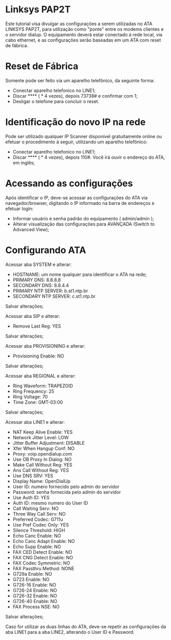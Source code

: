 # Linksys PAP2T

Este tutorial visa divulgar as configurações a serem utilizadas no ATA LINKSYS PAP2T, para utilização como "ponte" entre os modems clientes e o servidor dialup.
O equipamento deverá estar conectado à rede local, via cabo ethernet, e as configurações serão baseadas em um ATA com reset de fábrica.

# Reset de Fábrica

Somente pode ser feito via um aparelho telefônico, da seguinte forma:
  - Conectar aparelho telefonico no LINE1;
  - Discar **** ( * 4 vezes), depois 73738# e confirmar com 1;
  - Desligar o telefone para concluir o reset.

# Identificação do novo IP na rede

Pode ser utilizado qualquer IP Scanner disponível gratuitamente online ou efetuar o procedimento à seguir, utilizando um aparelho telefônico:
  - Conectar aparelho telefonico no LINE1;
  - Discar **** ( * 4 vezes), depois 110#. Você irá ouvir o endereço do ATA, em inglês;

# Acessando as configurações

Após identificar o IP, deve-se acessar as configurações do ATA via navegador/browser, digitando o IP informado na barra de endereços e efetuar login:
  -  Informar usuário e senha padrão do equipamento ( admin/admin );
  -  Alterar visualização das configurações para AVANÇADA (Switch to Advanced View);

# Configurando ATA

Acessar aba SYSTEM e alterar:
  - HOSTNAME: um nome qualquer para identificar o ATA na rede;
  - PRIMARY DNS: 		            8.8.8.8 
  - SECONDARY DNS: 		          8.8.4.4
  - PRIMARY NTP SERVER: 	      b.st1.ntp.br
  - SECONDARY NTP SERVER:	      c.st1.ntp.br

Salvar alterações;

Acessar aba SIP e alterar:
  - Remove Last Reg:	          YES

Salvar alterações;

Acessar aba PROVISIONING e alterar:
  - Provisioning Enable: NO

Salvar alterações;

Acessar aba REGIONAL e alterar:
  - Ring Waveform:		TRAPEZOID
  - Ring Frequency:		25
  - Ring Voltage:		70
  - Time Zone:		GMT-03:00

Salvar alterações;

Acessar aba LINE1 e alterar:
  - NAT Keep Alive Enable:		YES
  - Network Jitter Level:		LOW
  - Jitter Buffer Adjustment:	DISABLE
  - Xfer When Hangup Conf:		NO
  - Proxy:				voip.opendialup.com
  - Use OB Proxy In Dialog:		NO
  - Make Call Without Reg:		YES
  - Ans Call Without Reg:		YES
  - Use DNS SRV:			YES
  - Display Name:			OpenDialUp
  - User ID:			numero fornecido pelo admin do servidor
  - Password:			senha fornecida pelo admin do servidor
  - Use Auth ID:			YES
  - Auth ID:			mesmo numero do User ID
  - Call Waiting Serv:		NO
  - Three Way Call Serv:		NO
  - Preferred Codec:		G711u
  - Use Pref Codec Only:		YES
  - Silence Threshold:		HIGH
  - Echo Canc Enable:		NO
  - Echo Canc Adapt Enable:		NO
  - Echo Supp Enable:		NO
  - FAX CED Detect Enable:		NO
  - FAX CNG Detect Enable:		NO
  - FAX Codec Symmetric:		NO
  - FAX Passthru Method:		NONE
  - G729a Enable:			NO
  - G723 Enable:			NO
  - G726-16 Enable:		NO
  - G726-24 Enable:		NO
  - G726-32 Enable:		NO
  - G726-40 Enable:		NO
  - FAX Process NSE:	NO

Salvar alterações;

Caso for utilizar as duas linhas do ATA, deve-se repetir as configurações da aba LINE1 para a aba LINE2, alterando o User ID e Password.


